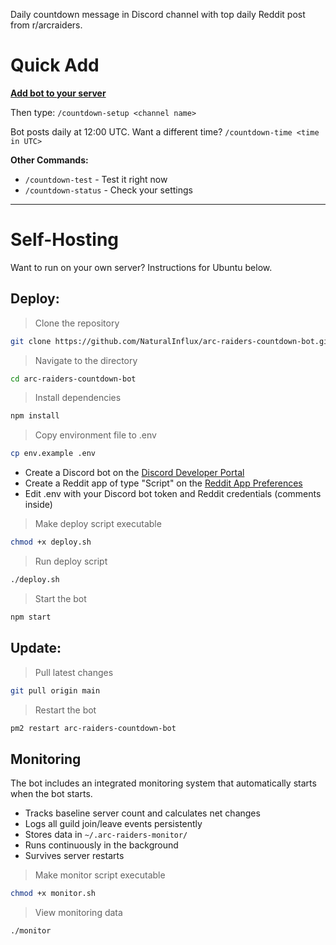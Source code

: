 Daily countdown message in Discord channel with top daily Reddit post from r/arcraiders.

# Quick Add

[**Add bot to your server**](https://discord.com/oauth2/authorize?client_id=1413486967525478462&permissions=51264&integration_type=0&scope=bot)

Then type:
`/countdown-setup <channel name>`

Bot posts daily at 12:00 UTC.
Want a different time?
`/countdown-time <time in UTC>`

**Other Commands:**
- `/countdown-test` - Test it right now
- `/countdown-status` - Check your settings

---

# Self-Hosting

Want to run on your own server? Instructions for Ubuntu below.

## Deploy:
> Clone the repository
```bash
git clone https://github.com/NaturalInflux/arc-raiders-countdown-bot.git
```
> Navigate to the directory
```bash
cd arc-raiders-countdown-bot
```
> Install dependencies
```bash
npm install
```
> Copy environment file to .env
```bash
cp env.example .env
```
- Create a Discord bot on the [Discord Developer Portal](https://discord.com/developers/applications)
- Create a Reddit app of type "Script" on the [Reddit App Preferences](https://www.reddit.com/prefs/apps)
- Edit .env with your Discord bot token and Reddit credentials (comments inside)
> Make deploy script executable
```bash
chmod +x deploy.sh
```
> Run deploy script
```bash
./deploy.sh
```
> Start the bot
```bash
npm start
```

## Update:
> Pull latest changes
```bash
git pull origin main
```
> Restart the bot
```bash
pm2 restart arc-raiders-countdown-bot
```

## Monitoring

The bot includes an integrated monitoring system that automatically starts when the bot starts.

- Tracks baseline server count and calculates net changes
- Logs all guild join/leave events persistently
- Stores data in `~/.arc-raiders-monitor/`
- Runs continuously in the background
- Survives server restarts

> Make monitor script executable
```bash
chmod +x monitor.sh
```
> View monitoring data
```bash
./monitor
```